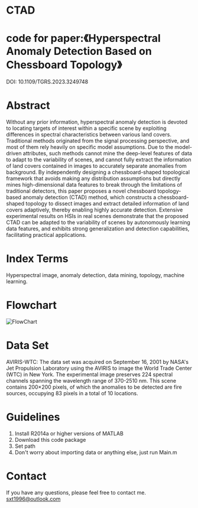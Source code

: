 # CTAD
# code for paper:《Hyperspectral Anomaly Detection Based on Chessboard Topology》
DOI: 10.1109/TGRS.2023.3249748
# Abstract
Without any prior information, hyperspectral anomaly detection is devoted to locating targets of interest within a specific scene by exploiting differences in spectral characteristics between various land covers. Traditional methods originated from the signal processing perspective, and most of them rely heavily on specific model assumptions. Due to the model-driven attributes, such methods cannot mine the deep-level features of data to adapt to the variability of scenes, and cannot fully extract the information of land covers contained in images to accurately separate anomalies from background. By independently designing a chessboard-shaped topological framework that avoids making any distribution assumptions but directly mines high-dimensional data features to break through the limitations of traditional detectors, this paper proposes a novel chessboard topology-based anomaly detection (CTAD) method, which constructs a chessboard-shaped topology to dissect images and extract detailed information of land covers adaptively, thereby enabling highly accurate detection. Extensive experimental results on HSIs in real scenes demonstrate that the proposed CTAD can be adapted to the variability of scenes by autonomously learning data features, and exhibits strong generalization and detection capabilities, facilitating practical applications.
# Index Terms
Hyperspectral image, anomaly detection, data mining, topology, machine learning.
# Flowchart
![FlowChart](https://github.com/sxt1996/CTAD/assets/55687887/133ea36d-909e-4858-805a-8019c0883ec9)
# Data Set
AVIRIS-WTC: The data set was acquired on September 16, 2001 by NASA's Jet Propulsion Laboratory using the AVIRIS to image the World Trade Center (WTC) in New York. The experimental image preserves 224 spectral channels spanning the wavelength range of 370-2510 nm. This scene contains 200×200 pixels, of which the anomalies to be detected are fire sources, occupying 83 pixels in a total of 10 locations. 
# Guidelines
1. Install R2014a or higher versions of MATLAB
2. Download this code package
3. Set path
4. Don't worry about importing data or anything else, just run Main.m
# Contact
If you have any questions, please feel free to contact me.
sxt1996@outlook.com
